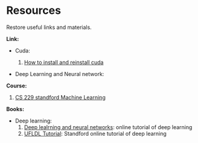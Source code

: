 # Resources

Restore useful links and materials.

**Link:**

- Cuda:

  1) [How to install and reinstall cuda](http://www.cnblogs.com/mayi2010/p/5604586.html)
  
- Deep Learning and Neural network:


**Course:**

1) [CS 229 standford Machine Learning](http://cs229.stanford.edu/)

**Books:**
 - Deep learning:
   1) [Deep lealrning and neural networks](http://neuralnetworksanddeeplearning.com/): online tutorial of deep learning
   2) [UFLDL Tutorial](http://deeplearning.stanford.edu/wiki/index.php/UFLDL_Tutorial): Standford online tutorial of deep learning
